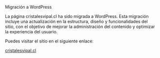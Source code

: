 Migración a WordPress

La página cristalesvipal.cl ha sido migrada a WordPress. Esta migración incluye una actualización en la estructura, diseño y funcionalidades del sitio, con el objetivo de mejorar la administración del contenido y optimizar la experiencia del usuario.

Puedes visitar el sitio en el siguiente enlace:

<a href="https://cristalesvipal.cl" target="_blank">cristalesvipal.cl</a>
